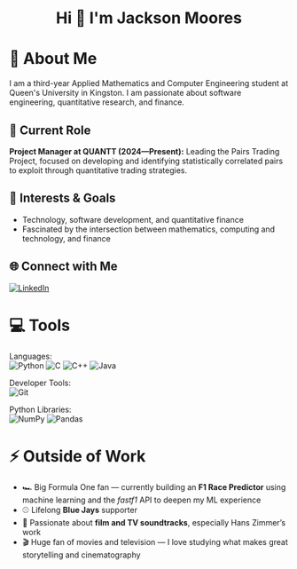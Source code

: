 <h1 align="center">Hi 👋 I'm Jackson Moores</h1>

# 💫 About Me
I am a third-year Applied Mathematics and Computer Engineering student at Queen's University in Kingston. I am passionate about software engineering, quantitative research, and finance.

## 🚀 Current Role
**Project Manager at QUANTT (2024—Present):** Leading the Pairs Trading Project, focused on developing and identifying statistically correlated pairs to exploit through quantitative trading strategies.

## 🎯 Interests & Goals
- Technology, software development, and quantitative finance
- Fascinated by the intersection between mathematics, computing and technology, and finance

## 🌐 Connect with Me
[![LinkedIn](https://img.shields.io/badge/LinkedIn-%230077B5.svg?logo=linkedin&logoColor=white)](https://www.linkedin.com/in/jackson-moores/)

# 💻 Tools

Languages:  
![Python](https://img.shields.io/badge/python-%233776AB.svg?style=for-the-badge&logo=python&logoColor=white)
![C](https://img.shields.io/badge/C-00599C?style=for-the-badge&logo=c&logoColor=white)
![C++](https://img.shields.io/badge/C++-00599C?style=for-the-badge&logo=c%2B%2B&logoColor=white)
![Java](https://img.shields.io/badge/java-%23ED8B00.svg?style=for-the-badge&logo=java&logoColor=white)

Developer Tools:  
![Git](https://img.shields.io/badge/git-%23F05033.svg?style=for-the-badge&logo=git&logoColor=white)

Python Libraries:  
![NumPy](https://img.shields.io/badge/numpy-%23013243.svg?style=for-the-badge&logo=numpy&logoColor=white)
![Pandas](https://img.shields.io/badge/pandas-%23150458.svg?style=for-the-badge&logo=pandas&logoColor=white)

# ⚡ Outside of Work
- 🏎️ Big Formula One fan — currently building an **F1 Race Predictor** using machine learning and the *fastf1* API to deepen my ML experience  
- ⚾ Lifelong **Blue Jays** supporter  
- 🎵 Passionate about **film and TV soundtracks**, especially Hans Zimmer’s work  
- 🎬 Huge fan of movies and television — I love studying what makes great storytelling and cinematography

  

